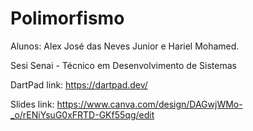 # Polimorfismo

Alunos: Alex José das Neves Junior e Hariel Mohamed.

Sesi Senai - Técnico em Desenvolvimento de Sistemas

DartPad link: https://dartpad.dev/

Slides link: https://www.canva.com/design/DAGwjWMo-_o/rENiYsuG0xFRTD-GKf55qg/edit

